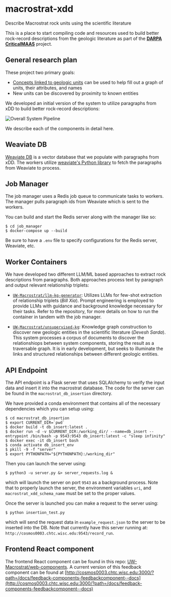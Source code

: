 # macrostrat-xdd
Describe Macrostrat rock units using the scientific literature

This is a place to start compiling code and resources used to build better rock-record descriptions from the
geologic literature as part of the [**DARPA CriticalMAAS**](https://github.com/UW-Macrostrat/CriticalMAAS)
project.


## General research plan

These project two primary goals: 
- [Concepts linked to geologic units](notes/unit-description.md) can be used to help fill out a graph of units, their attributes, and names
- New units can be discovered by proximity to known entities

We developed an initial version of the system to utilize paragraphs from xDD to build better rock-record descriptions:

![Overall System Pipeline](images/overall_pipeline.jpg)

We describe each of the components in detail here. 

## Weaviate DB

[Weaviate DB](https://weaviate.io/) is a vector database that we populate with paragraphs from xDD. The workers utilize [weaviate's Python library](https://weaviate.io/developers/weaviate/client-libraries/python) to fetch the paragraphs from Weaviate to process. 

## Job Manager

The job manager uses a Redis job queue to communicate tasks to workers. The manager pulls paragraph ids from Weaviate which is sent to the workers. 

You can build and start the Redis server along with the manager like so:
```
$ cd job_manager
$ docker-compose up --build
```

Be sure to have a `.env` file to specify configurations for the Redis server, Weaviate, etc. 

## Worker Containers

We have developed two different LLM/ML based approaches to extract rock descriptions from paragraphs. Both approaches process text by paragraph and output relevant relationship triplets:

- [`UW-Macrostrat/llm-kg-generator`](https://github.com/UW-Macrostrat/llm-kg-generator/):
  Utilizes LLMs for few-shot extraction of relationship triplets (_Bill Xia_). Prompt engineering is employed to provide LLMs
  with guidance and background knowledge necessary for their tasks. Refer to the repository, for more details on how to
  run the container in tandem with the job manager.

- [`UW-Macrostrat/unsupervised-kg`](https://github.com/UW-Macrostrat/unsupervised-kg):
  Knowledge graph construction to discover new geologic entities in the
  scientific literature (_Devesh Sarda_). This system processes a corpus of documents
  to discover the relationshiops between system components, storing the result as a traversable graph. It is in early
  development, but seeks to illuminate the links and structured relationships between different geologic entities.

## API Endpoint

The API endpoint is a Flask server that uses SQLAlchemy to verify the input data and insert it into the macrostrat database. The code for the server can be found in the `macrostrat_db_insertion` directory. 

We have provided a conda environment that contains all of the necessary dependencies which you can setup using:
```
$ cd macrostrat_db_insertion
$ export CURRENT_DIR=`pwd`
$ docker build -t db_insert:latest .
$ docker run -d -v $CURRENT_DIR:/working_dir/ --name=db_insert --entrypoint /bin/bash -p 9543:9543 db_insert:latest -c "sleep infinity"
$ docker exec -it db_insert bash
$ conda activate db_insert_env
$ pkill -9 -f "server"
$ export PYTHONPATH="${PYTHONPATH}:/working_dir"
```

Then you can launch the server using:
```
$ python3 -u server.py &> server_requests.log &
```

which will launch the server on port `9543` as a background process. Note that to properly launch the server, the environment variables `uri`, and `macrostrat_xdd_schema_name` must be set to the proper values. 

Once the server is launched you can make a request to the server using:

```
$ python insertion_test.py
```
which will send the request data in `example_request.json` to the server to be inserted into the DB. Note that currently have this server running at: `http://cosmos0003.chtc.wisc.edu:9543/record_run`. 

## Frontend React component

The frontend React component can be found in this repo: [UW-Macrostrat/web-components](https://github.com/UW-Macrostrat/web-components/tree/main/packages/feedback-components). A current version of this feedback component can be found at [http://cosmos0003.chtc.wisc.edu:3000/?path=/docs/feedback-components-feedbackcomponent--docs](http://cosmos0003.chtc.wisc.edu:3000/?path=/docs/feedback-components-feedbackcomponent--docs) 
